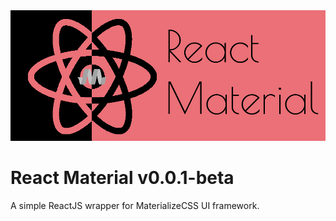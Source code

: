 <img src="public/img/logo.png"/>

# React Material v0.0.1-beta
A simple ReactJS wrapper for MaterializeCSS UI framework.
